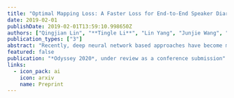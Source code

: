 ```yaml
---
title: "Optimal Mapping Loss: A Faster Loss for End-to-End Speaker Diarization"
date: 2019-02-01
publishDate: 2019-02-01T13:59:10.998650Z
authors: ["Qingjian Lin", "**Tingle Li**", "Lin Yang", "Junjie Wang", "Ming Li"]
publication_types: ["3"]
abstract: "Recently, deep neural network based approaches have become more and more popular among modules of speaker diarization such as voice activity detection, speaker embedding extraction and clustering. However, end-to-end speaker diarization training still remains as a challenging task, partly due to difficult loss design for the speaker-label ambiguity problem. The permutation-invariant training (PIT) loss could be a possible solution, but its time complexity is O(T*N*N!), where T and N denote the duration and the number of speakers in audios. In this paper, we investigate improvement on the PIT loss and further propose a novel optimal mapping loss, which directly computes the best matches between the output speakers and the target speakers through the Hungarian algorithm. Our proposed loss successfully reduces the time complexity to O(T*N^2) + O(N^3), meanwhile keeping the same performance as PIT loss."
featured: false
publication: "*Odyssey 2020*, under review as a conference submission"
links:
  - icon_pack: ai
    icon: arxiv
    name: Preprint
---
```


